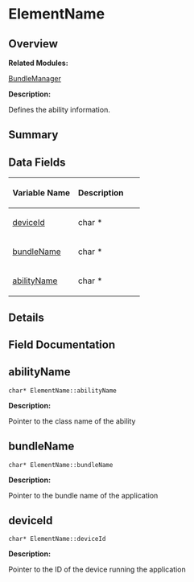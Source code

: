 # ElementName<a name="ZH-CN_TOPIC_0000001054718123"></a>

## **Overview**<a name="section1233144623093530"></a>

**Related Modules:**

[BundleManager](BundleManager.md)

**Description:**

Defines the ability information. 

## **Summary**<a name="section787778765093530"></a>

## Data Fields<a name="pub-attribs"></a>

<a name="table458142408093530"></a>
<table><thead align="left"><tr id="row129450459093530"><th class="cellrowborder" valign="top" width="50%" id="mcps1.1.3.1.1"><p id="p703804415093530"><a name="p703804415093530"></a><a name="p703804415093530"></a>Variable Name</p>
</th>
<th class="cellrowborder" valign="top" width="50%" id="mcps1.1.3.1.2"><p id="p1830066967093530"><a name="p1830066967093530"></a><a name="p1830066967093530"></a>Description</p>
</th>
</tr>
</thead>
<tbody><tr id="row1092235022093530"><td class="cellrowborder" valign="top" width="50%" headers="mcps1.1.3.1.1 "><p id="p348628130093530"><a name="p348628130093530"></a><a name="p348628130093530"></a><a href="ElementName.md#a41e1f2d783d827efe86272c607a8524f">deviceId</a></p>
</td>
<td class="cellrowborder" valign="top" width="50%" headers="mcps1.1.3.1.2 "><p id="p233988101093530"><a name="p233988101093530"></a><a name="p233988101093530"></a>char *&nbsp;</p>
</td>
</tr>
<tr id="row212463057093530"><td class="cellrowborder" valign="top" width="50%" headers="mcps1.1.3.1.1 "><p id="p2131096994093530"><a name="p2131096994093530"></a><a name="p2131096994093530"></a><a href="ElementName.md#a5438d65fdb356f6ff52bffc452025f93">bundleName</a></p>
</td>
<td class="cellrowborder" valign="top" width="50%" headers="mcps1.1.3.1.2 "><p id="p201705195093530"><a name="p201705195093530"></a><a name="p201705195093530"></a>char *&nbsp;</p>
</td>
</tr>
<tr id="row1783022694093530"><td class="cellrowborder" valign="top" width="50%" headers="mcps1.1.3.1.1 "><p id="p2023365153093530"><a name="p2023365153093530"></a><a name="p2023365153093530"></a><a href="ElementName.md#a22d29ceba2daf19f799164aa4a92e849">abilityName</a></p>
</td>
<td class="cellrowborder" valign="top" width="50%" headers="mcps1.1.3.1.2 "><p id="p1322691670093530"><a name="p1322691670093530"></a><a name="p1322691670093530"></a>char *&nbsp;</p>
</td>
</tr>
</tbody>
</table>

## **Details**<a name="section1581698080093530"></a>

## **Field Documentation**<a name="section694008060093530"></a>

## abilityName<a name="a22d29ceba2daf19f799164aa4a92e849"></a>

```
char* ElementName::abilityName
```

 **Description:**

Pointer to the class name of the ability 

## bundleName<a name="a5438d65fdb356f6ff52bffc452025f93"></a>

```
char* ElementName::bundleName
```

 **Description:**

Pointer to the bundle name of the application 

## deviceId<a name="a41e1f2d783d827efe86272c607a8524f"></a>

```
char* ElementName::deviceId
```

 **Description:**

Pointer to the ID of the device running the application 

